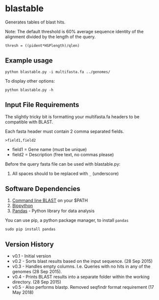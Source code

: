 # blastable
Generates tables of blast hits.

Note: The default threshold is 60% average sequence identity of the alignment divided by the length of the query. 

`thresh = ((pident*HSPlength)/qlen)`

## Example usage


``python blastable.py -i multifasta.fa ../genomes/``

To display other options:

`python blastable.py -h`

## Input File Requirements

The slightly tricky bit is formatting your 
multifasta.fa headers to be compatible with BLAST.

Each fasta header must contain 2 comma separated fields.

`>field1,field2`

* field1 = Gene name (must be unique)
* field2 = Description (free text, no commas please)

Before the query fasta file can be used with blastable.py:

1. All spaces should to be replaced with `_` (underscore)

## Software Dependencies

1. [Command line BLAST](ftp://ftp.ncbi.nlm.nih.gov/blast/executables/blast+/2.2.31/) on your $PATH
2. [Biopython](http://biopython.org/DIST/docs/install/Installation.html#sec14)
3. [Pandas](http://pandas.pydata.org/) - Python library for data analysis

You can use pip, a python package manager, to install `pandas`

`sudo pip install pandas`

## Version History


* v0.1 - Initial version
* v0.2 - Sorts blast results based on the input sequence. (28 Sep 2015)
* v0.3 - Handles empty columns. I.e. Queries with no hits in any of the genomes (28 Sep 2015).
* v0.4 - Prints BLAST results into a separate folder within the working directory. (28 Sep 2015)
* v0.5 - Also performs blastp. Removed seqfindr format requirement (17 May 2018)

